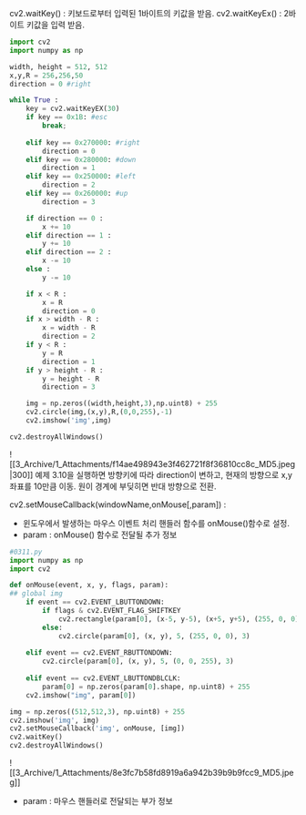 cv2.waitKey() : 키보드로부터 입력된 1바이트의 키값을 받음.
cv2.waitKeyEx() : 2바이트 키값을 입력 받음.

```python
import cv2
import numpy as np

width, height = 512, 512
x,y,R = 256,256,50
direction = 0 #right

while True :
	key = cv2.waitKeyEX(30)
	if key == 0x1B: #esc
		break;
	
	elif key == 0x270000: #right 
		direction = 0 
	elif key == 0x280000: #down 
		direction = 1 
	elif key == 0x250000: #left 
		direction = 2 
	elif key == 0x260000: #up 
		direction = 3 

	if direction == 0 :
		x += 10
	elif direction == 1 :
		y += 10
	elif direction == 2 :
		x -= 10
	else :
		y -= 10

	if x < R :
		x = R
		direction = 0
	if x > width - R :
		x = width - R
		direction = 2
	if y < R : 
		y = R
		direction = 1
	if y > height - R :
		y = height - R
		direction = 3

	img = np.zeros((width,height,3),np.uint8) + 255 
	cv2.circle(img,(x,y),R,(0,0,255),-1)
	cv2.imshow('img',img)

cv2.destroyAllWindows()
```
![[3_Archive/1_Attachments/f14ae498943e3f462721f8f36810cc8c_MD5.jpeg|300]]
예제 3.10을 실행하면 방향키에 따라 direction이 변하고, 현재의 방향으로 x,y좌표를 10만큼 이동.
원이 경계에 부딪히면 반대 방향으로 전환.

cv2.setMouseCallback(windowName,onMouse[,param]) : 
- 윈도우에서 발생하는 마우스 이벤트 처리 핸들러 함수를 onMouse()함수로 설정.
- param : onMouse() 함수로 전달될 추가 정보

```python
#0311.py
import numpy as np
import cv2

def onMouse(event, x, y, flags, param):
## global img
	if event == cv2.EVENT_LBUTTONDOWN:
		if flags & cv2.EVENT_FLAG_SHIFTKEY
			cv2.rectangle(param[0], (x-5, y-5), (x+5, y+5), (255, 0, 0))
		else:
			cv2.circle(param[0], (x, y), 5, (255, 0, 0), 3)
		
	elif event == cv2.EVENT_RBUTTONDOWN:
		cv2.circle(param[0], (x, y), 5, (0, 0, 255), 3)
	
	elif event == cv2.EVENT_LBUTTONDBLCLK:
		param[0] = np.zeros(param[0].shape, np.uint8) + 255
	cv2.imshow("img", param[0])

img = np.zeros((512,512,3), np.uint8) + 255
cv2.imshow('img', img)
cv2.setMouseCallback('img', onMouse, [img])
cv2.waitKey()
cv2.destroyAllWindows()
```
![[3_Archive/1_Attachments/8e3fc7b58fd8919a6a942b39b9b9fcc9_MD5.jpeg]]
- param : 마우스 핸들러로 전달되는 부가 정보